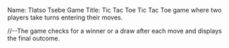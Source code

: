 Name: Tlatso Tsebe
Game Title: Tic Tac Toe
Tic Tac Toe game where two players take turns entering their moves. 

//--The game checks for a winner or a draw after each move and displays the final outcome.
